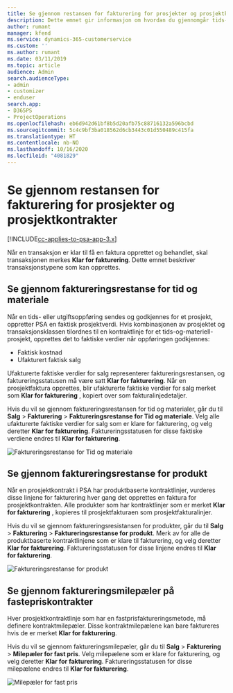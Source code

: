 ```yaml
---
title: Se gjennom restansen for fakturering for prosjekter og prosjektkontrakter
description: Dette emnet gir informasjon om hvordan du gjennomgår tids-, utgifts- og produktrestanse, og hvordan du merker dem som klare til fakturering.
author: rumant
manager: kfend
ms.service: dynamics-365-customerservice
ms.custom: ''
ms.author: rumant
ms.date: 03/11/2019
ms.topic: article
audience: Admin
search.audienceType:
- admin
- customizer
- enduser
search.app:
- D365PS
- ProjectOperations
ms.openlocfilehash: eb6d942d61bf8b5d20afb75c88716132a596bcbd
ms.sourcegitcommit: 5c4c9bf3ba018562d6cb3443c01d550489c415fa
ms.translationtype: HT
ms.contentlocale: nb-NO
ms.lasthandoff: 10/16/2020
ms.locfileid: "4081829"
---
```

# <a name="review-the-invoicing-backlog-on-projects-and-project-contracts"></a>Se gjennom restansen for fakturering for prosjekter og prosjektkontrakter

[!INCLUDE[cc-applies-to-psa-app-3.x](../includes/cc-applies-to-psa-app-3x.md)]

Når en transaksjon er klar til få en faktura opprettet og behandlet, skal transaksjonen merkes **Klar for fakturering**. Dette emnet beskriver transaksjonstypene som kan opprettes.

## <a name="review-the-time-and-material-billing-backlog"></a>Se gjennom faktureringsrestanse for tid og materiale

Når en tids- eller utgiftsoppføring sendes og godkjennes for et prosjekt, oppretter PSA en faktisk prosjektverdi. Hvis kombinasjonen av prosjektet og transaksjonsklassen tilordnes til en kontraktlinje for et tids-og-materiell-prosjekt, opprettes det to faktiske verdier når oppføringen godkjennes:

- Faktisk kostnad 
- Ufakturert faktisk salg

Ufakturerte faktiske verdier for salg representerer faktureringsrestansen, og faktureringsstatusen må være satt **Klar for fakturering**. Når en prosjektfaktura opprettes, blir ufakturerte faktiske verdier for salg merket som **Klar for fakturering** , kopiert over som fakturalinjedetaljer.

Hvis du vil se gjennom faktureringsrestansen for tid og materialer, går du til **Salg** \> **Fakturering** \> **Faktureringsrestanse for Tid og materiale**. Velg alle ufakturerte faktiske verdier for salg som er klare for fakturering, og velg deretter **Klar for fakturering**. Faktureringsstatusen for disse faktiske verdiene endres til **Klar for fakturering**.

![Faktureringsrestanse for Tid og materiale](media/TMBacklog.png)

## <a name="review-the-product-billing-backlog"></a>Se gjennom faktureringsrestanse for produkt

Når en prosjektkontrakt i PSA har produktbaserte kontraktlinjer, vurderes disse linjene for fakturering hver gang det opprettes en faktura for prosjektkontrakten. Alle produkter som har kontraktlinjer som er merket **Klar for fakturering** , kopieres til prosjektfakturaen som prosjektfakturalinjer.

Hvis du vil se gjennom faktureringsresistansen for produkter, går du til **Salg** \> **Fakturering** \> **Faktureringsrestanse for produkt**. Merk av for alle de produktbaserte kontraktlinjene som er klare til fakturering, og velg deretter **Klar for fakturering**. Faktureringsstatusen for disse linjene endres til **Klar for fakturering**.

![Faktureringsrestanse for produkt](media/ProductBacklog.png)

## <a name="review-billing-milestones-on-fixed-price-contracts"></a>Se gjennom faktureringsmilepæler på fastepriskontrakter

Hver prosjektkontraktlinje som har en fastprisfaktureringsmetode, må definere kontraktmilepæler. Disse kontraktmilepælene kan bare faktureres hvis de er merket **Klar for fakturering**. 

Hvis du vil se gjennom faktureringsmilepæler, går du til **Salg** \> **Fakturering** \> **Milepæler for fast pris**. Velg milepælene som er klare for fakturering, og velg deretter **Klar for fakturering**. Faktureringsstatusen for disse milepælene endres til **Klar for fakturering**.

![Milepæler for fast pris](media/FPBacklog.png)
